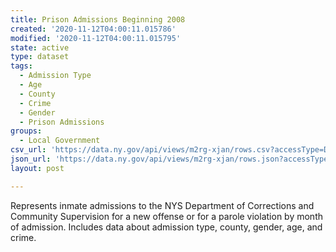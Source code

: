 ```yaml
---
title: Prison Admissions Beginning 2008
created: '2020-11-12T04:00:11.015786'
modified: '2020-11-12T04:00:11.015795'
state: active
type: dataset
tags:
  - Admission Type
  - Age
  - County
  - Crime
  - Gender
  - Prison Admissions
groups:
  - Local Government
csv_url: 'https://data.ny.gov/api/views/m2rg-xjan/rows.csv?accessType=DOWNLOAD'
json_url: 'https://data.ny.gov/api/views/m2rg-xjan/rows.json?accessType=DOWNLOAD'
layout: post

---
```

Represents inmate admissions to the NYS Department of Corrections and Community Supervision for a new offense or for a parole violation by month of admission.  Includes data about admission type, county, gender, age, and crime.
